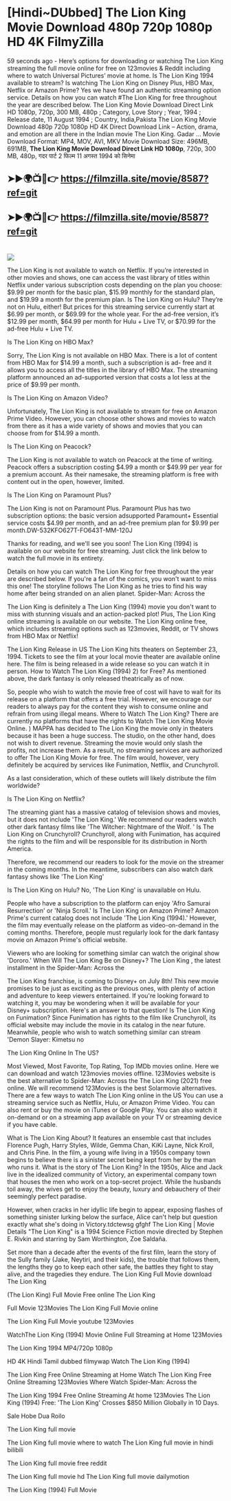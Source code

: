 # [Hindi~DUbbed] The Lion King Movie Download 480p 720p 1080p HD 4K FilmyZilla


59 seconds ago - Here’s options for downloading or watching The Lion King streaming the full movie online for free on 123movies & Reddit including where to watch Universal Pictures’ movie at home. Is The Lion King 1994 available to stream? Is watching The Lion King on Disney Plus, HBO Max, Netflix or Amazon Prime? Yes we have found an authentic streaming option service. Details on how you can watch #The Lion King for free throughout the year are described below. The Lion King Movie Download Direct Link HD 1080p, 720p, 300 MB, 480p ; Category, Love Story ; Year, 1994 ; Release date, 11 August 1994 ; Country, India,Pakista The Lion King Movie Download 480p 720p 1080p HD 4K Direct Download Link – Action, drama, and emotion are all there in the Indian movie The Lion King. Gadar ...
Movie Download Format: MP4, MOV, AVI, MKV
Movie Download Size: 496MB, 691MB, **The Lion King Movie Download Direct Link HD 1080p**, 720p, 300 MB, 480p, गदर पार्ट 2 फिल्म 11 अगस्त 1994 को सिनेमा

## ➤►🌍📺📱👉   https://filmzilla.site/movie/8587?ref=git

## ➤►🌍📺📱👉   https://filmzilla.site/movie/8587?ref=git

#

<img src="https://image.tmdb.org/t/p/w780//wXfAvsPZqBDJ8U78F2IAzsUxtNh.jpg" />

The Lion King is not available to watch on Netflix. If you’re interested in other movies and shows, one can access the vast library of titles within Netflix under various subscription costs depending on the plan you choose: $9.99 per month for the basic plan, $15.99 monthly for the standard plan, and $19.99 a month for the premium plan. Is The Lion King on Hulu? They’re not on Hulu, either! But prices for this streaming service currently start at $6.99 per month, or $69.99 for the whole year. For the ad-free version, it’s $12.99 per month, $64.99 per month for Hulu + Live TV, or $70.99 for the ad-free Hulu + Live TV.

Is The Lion King on HBO Max?

Sorry, The Lion King is not available on HBO Max. There is a lot of content from HBO Max for $14.99 a month, such a subscription is ad- free and it allows you to access all the titles in the library of HBO Max. The streaming platform announced an ad-supported version that costs a lot less at the price of $9.99 per month.

Is The Lion King on Amazon Video?

Unfortunately, The Lion King is not available to stream for free on Amazon Prime Video. However, you can choose other shows and movies to watch from there as it has a wide variety of shows and movies that you can choose from for $14.99 a month.

Is The Lion King on Peacock?

The Lion King is not available to watch on Peacock at the time of writing. Peacock offers a subscription costing $4.99 a month or $49.99 per year for a premium account. As their namesake, the streaming platform is free with content out in the open, however, limited.

Is The Lion King on Paramount Plus?

The Lion King is not on Paramount Plus. Paramount Plus has two subscription options: the basic version adsupported Paramount+ Essential service costs $4.99 per month, and an ad-free premium plan for $9.99 per month.DW-532KFO627T-FO643T-MM-120J

Thanks for reading, and we'll see you soon! The Lion King (1994) is available on our website for free streaming. Just click the link below to watch the full movie in its entirety.

Details on how you can watch The Lion King for free throughout the year are described below. If you're a fan of the comics, you won't want to miss this one! The storyline follows The Lion King as he tries to find his way home after being stranded on an alien planet. Spider-Man: Across the

The Lion King is definitely a The Lion King (1994) movie you don't want to miss with stunning visuals and an action-packed plot! Plus, The Lion King online streaming is available on our website. The Lion King online free, which includes streaming options such as 123movies, Reddit, or TV shows from HBO Max or Netflix!

The Lion King Release in US The Lion King hits theaters on September 23, 1994. Tickets to see the film at your local movie theater are available online here. The film is being released in a wide release so you can watch it in person. How to Watch The Lion King (1994) 2) for Free? As mentioned above, the dark fantasy is only released theatrically as of now.

So, people who wish to watch the movie free of cost will have to wait for its release on a platform that offers a free trial. However, we encourage our readers to always pay for the content they wish to consume online and refrain from using illegal means. Where to Watch The Lion King? There are currently no platforms that have the rights to Watch The Lion King Movie Online. ) MAPPA has decided to The Lion King the movie only in theaters because it has been a huge success. The studio, on the other hand, does not wish to divert revenue. Streaming the movie would only slash the profits, not increase them. As a result, no streaming services are authorized to offer The Lion King Movie for free. The film would, however, very definitely be acquired by services like Funimation, Netflix, and Crunchyroll.

As a last consideration, which of these outlets will likely distribute the film worldwide?

Is The Lion King on Netflix?

The streaming giant has a massive catalog of television shows and movies, but it does not include 'The Lion King.' We recommend our readers watch other dark fantasy films like 'The Witcher: Nightmare of the Wolf. ' Is The Lion King on Crunchyroll? Crunchyroll, along with Funimation, has acquired the rights to the film and will be responsible for its distribution in North America.

Therefore, we recommend our readers to look for the movie on the streamer in the coming months. In the meantime, subscribers can also watch dark fantasy shows like 'The Lion King'

Is The Lion King on Hulu? No, 'The Lion King' is unavailable on Hulu.

People who have a subscription to the platform can enjoy 'Afro Samurai Resurrection' or 'Ninja Scroll.' Is The Lion King on Amazon Prime? Amazon Prime's current catalog does not include 'The Lion King (1994).' However, the film may eventually release on the platform as video-on-demand in the coming months. Therefore, people must regularly look for the dark fantasy movie on Amazon Prime's official website.

Viewers who are looking for something similar can watch the original show 'Dororo.' When Will The Lion King Be on Disney+? The Lion King , the latest installment in the Spider-Man: Across the

The Lion King franchise, is coming to Disney+ on July 8th! This new movie promises to be just as exciting as the previous ones, with plenty of action and adventure to keep viewers entertained. If you're looking forward to watching it, you may be wondering when it will be available for your Disney+ subscription. Here's an answer to that question! Is The Lion King on Funimation? Since Funimation has rights to the film like Crunchyroll, its official website may include the movie in its catalog in the near future. Meanwhile, people who wish to watch something similar can stream 'Demon Slayer: Kimetsu no

The Lion King Online In The US?

Most Viewed, Most Favorite, Top Rating, Top IMDb movies online. Here we can download and watch 123movies movies offline. 123Movies website is the best alternative to Spider-Man: Across the The Lion King (2021) free online. We will recommend 123Movies is the best Solarmovie alternatives. There are a few ways to watch The Lion King online in the US You can use a streaming service such as Netflix, Hulu, or Amazon Prime Video. You can also rent or buy the movie on iTunes or Google Play. You can also watch it on-demand or on a streaming app available on your TV or streaming device if you have cable.

What is The Lion King About? It features an ensemble cast that includes Florence Pugh, Harry Styles, Wilde, Gemma Chan, KiKi Layne, Nick Kroll, and Chris Pine. In the film, a young wife living in a 1950s company town begins to believe there is a sinister secret being kept from her by the man who runs it. What is the story of The Lion King? In the 1950s, Alice and Jack live in the idealized community of Victory, an experimental company town that houses the men who work on a top-secret project. While the husbands toil away, the wives get to enjoy the beauty, luxury and debauchery of their seemingly perfect paradise.

However, when cracks in her idyllic life begin to appear, exposing flashes of something sinister lurking below the surface, Alice can't help but question exactly what she's doing in Victory.tdctewsg gfghf The Lion King | Movie Details "The Lion King" is a 1994 Science Fiction movie directed by Stephen E. Rivkin and starring by Sam Worthington, Zoe Saldaña.

Set more than a decade after the events of the first film, learn the story of the Sully family (Jake, Neytiri, and their kids), the trouble that follows them, the lengths they go to keep each other safe, the battles they fight to stay alive, and the tragedies they endure. The Lion King Full Movie download The Lion King

(The Lion King) Full Movie Free online The Lion King

Full Movie 123Movies The Lion King Full Movie online

The Lion King Full Movie youtube 123Movies

WatchThe Lion King (1994) Movie Online Full Streaming at Home 123Movies

The Lion King 1994 MP4/720p 1080p

HD 4K Hindi Tamil dubbed filmywap Watch The Lion King (1994)

The Lion King Free Online Streaming at Home Watch The Lion King Free Online Streaming 123Movies Where Watch Spider-Man: Across the

The Lion King 1994 Free Online Streaming At home 123Movies The Lion King (1994) Free: 'The Lion King' Crosses $850 Million Globally in 10 Days.

Sale Hobe Dua Roilo

The Lion King full movie

The Lion King full movie where to watch The Lion King full movie in hindi bilibili

The Lion King full movie free reddit

The Lion King full movie hd The Lion King full movie dailymotion

The Lion King (1994) Full Movie